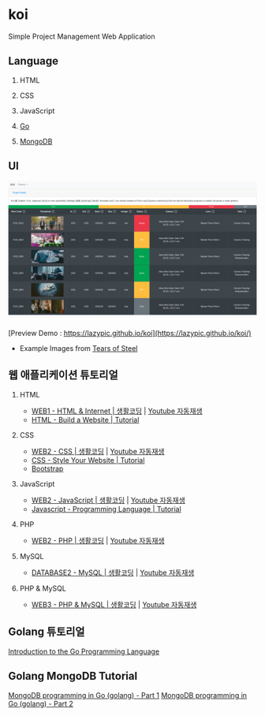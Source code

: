 # koi
Simple Project Management Web Application

## Language

1. HTML

1. CSS

1. JavaScript

1. [Go](https://golang.org/)

1. [MongoDB](https://www.mongodb.com/)


## UI

![Preview](img/preview2.png)

[Preview Demo : https://lazypic.github.io/koi](https://lazypic.github.io/koi/)

- Example Images from [Tears of Steel](https://media.xiph.org/tearsofsteel/)

## 웹 애플리케이션 튜토리얼

1. HTML
    - [WEB1 - HTML & Internet | 생활코딩](https://opentutorials.org/course/3084) | [Youtube 자동재생](https://www.youtube.com/playlist?list=PLuHgQVnccGMDZP7FJ_ZsUrdCGH68ppvPb)
    - [HTML - Build a Website | Tutorial](https://www.youtube.com/playlist?list=PLLAZ4kZ9dFpMSXUYwxDFOvyxlssug29Fu)

1. CSS
    - [WEB2 - CSS | 생활코딩](https://opentutorials.org/course/3086) | [Youtube 자동재생](https://www.youtube.com/playlist?list=PLuHgQVnccGMAnWgUYiAW2cTzSBywFO75B)
    - [CSS - Style Your Website | Tutorial](https://www.youtube.com/playlist?list=PLLAZ4kZ9dFpNO7ScZFr-WTmtcBY3AN1M7)
    - [Bootstrap](https://getbootstrap.com/)

1. JavaScript
    - [WEB2 - JavaScript | 생활코딩](https://opentutorials.org/course/3085) | [Youtube 자동재생](https://www.youtube.com/playlist?list=PLuHgQVnccGMBB348PWRN0fREzYcYgFybf)
    - [Javascript - Programming Language | Tutorial](https://www.youtube.com/playlist?list=PLLAZ4kZ9dFpPQbcrA-SzALJeFm23tPrAI)

1. PHP
    - [WEB2 - PHP | 생활코딩](https://opentutorials.org/course/3130) | [Youtube 자동재생](https://www.youtube.com/playlist?list=PLuHgQVnccGMAMMNByX8Bf1BkVrShBhj1I)


1. MySQL
    - [DATABASE2 - MySQL | 생활코딩](https://opentutorials.org/course/3161) | [Youtube 자동재생](https://www.youtube.com/playlist?list=PLuHgQVnccGMCgrP_9HL3dAcvdt8qOZxjW)


1. PHP & MySQL
    - [WEB3 - PHP & MySQL | 생활코딩](https://opentutorials.org/course/3167) | [Youtube 자동재생](https://www.youtube.com/playlist?list=PLuHgQVnccGMA5836CvWfieEQy0T0ov6Jh)

## Golang 튜토리얼

[Introduction to the Go Programming Language](https://pythonprogramming.net/go/introduction-go-language-programming-tutorial/)

## Golang MongoDB Tutorial


[MongoDB programming in Go (golang) - Part 1](https://www.youtube.com/watch?v=WjbeukMQP2E&list=PL0aDKsruoiW2jac2D2flxZofQLfEOc2GU&index=20)
[MongoDB programming in Go (golang) - Part 2](https://www.youtube.com/watch?v=3feOIdbq2LQ&list=PL0aDKsruoiW2jac2D2flxZofQLfEOc2GU&index=22)
